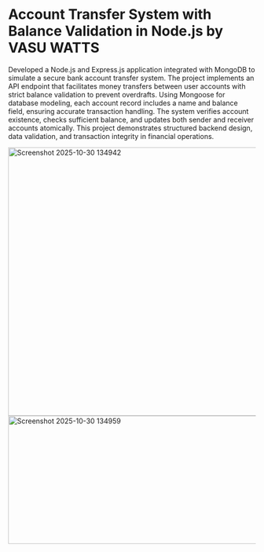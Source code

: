 # Account Transfer System with Balance Validation in Node.js by VASU WATTS
Developed a Node.js and Express.js application integrated with MongoDB to simulate a secure bank account transfer system. The project implements an API endpoint that facilitates money transfers between user accounts with strict balance validation to prevent overdrafts. Using Mongoose for database modeling, each account record includes a name and balance field, ensuring accurate transaction handling. The system verifies account existence, checks sufficient balance, and updates both sender and receiver accounts atomically. This project demonstrates structured backend design, data validation, and transaction integrity in financial operations.

<img width="965" height="547" alt="Screenshot 2025-10-30 134942" src="https://github.com/user-attachments/assets/612091b5-0073-4943-a9be-961a45093c03" />

<img width="968" height="261" alt="Screenshot 2025-10-30 134959" src="https://github.com/user-attachments/assets/5e8cbc5c-d903-41c5-9287-8b7d56647a93" />
